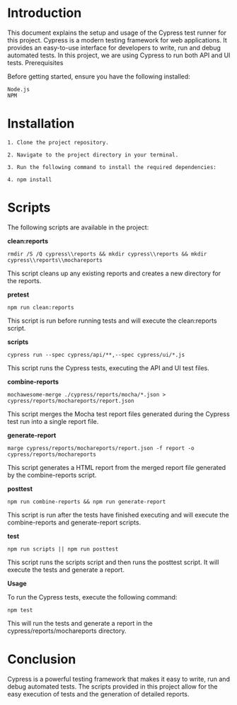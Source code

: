 # Introduction

This document explains the setup and usage of the Cypress test runner for this project. Cypress is a modern testing framework for web applications. It provides an easy-to-use interface for developers to write, run and debug automated tests. In this project, we are using Cypress to run both API and UI tests.
Prerequisites

Before getting started, ensure you have the following installed:

    Node.js
    NPM

# Installation

    1. Clone the project repository.

    2. Navigate to the project directory in your terminal.

    3. Run the following command to install the required dependencies:

    4. npm install

# Scripts

The following scripts are available in the project:

__clean:reports__

```
rmdir /S /Q cypress\\reports && mkdir cypress\\reports && mkdir cypress\\reports\\mochareports
```
This script cleans up any existing reports and creates a new directory for the reports.

__pretest__

``` 
npm run clean:reports
 ```

This script is run before running tests and will execute the clean:reports script.

__scripts__

```
cypress run --spec cypress/api/**,--spec cypress/ui/*.js
```

This script runs the Cypress tests, executing the API and UI test files.

__combine-reports__

``` 
mochawesome-merge ./cypress/reports/mocha/*.json > cypress/reports/mochareports/report.json
```

This script merges the Mocha test report files generated during the Cypress test run into a single report file.

__generate-report__

```
marge cypress/reports/mochareports/report.json -f report -o cypress/reports/mochareports
```

This script generates a HTML report from the merged report file generated by the combine-reports script.

__posttest__

```
npm run combine-reports && npm run generate-report
```

This script is run after the tests have finished executing and will execute the combine-reports and generate-report scripts.

__test__

```
npm run scripts || npm run posttest
```

This script runs the scripts script and then runs the posttest script. It will execute the tests and generate a report.

__Usage__

To run the Cypress tests, execute the following command:
```
npm test
```
This will run the tests and generate a report in the cypress/reports/mochareports directory.

# Conclusion

Cypress is a powerful testing framework that makes it easy to write, run and debug automated tests. The scripts provided in this project allow for the easy execution of tests and the generation of detailed reports.